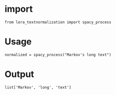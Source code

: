 # import

`from lora_textnormalization import spacy_process`

# Usage

`normalized = spacy_process("Markov's long text")`

# Output

`list['Markov', 'long', 'text']`
